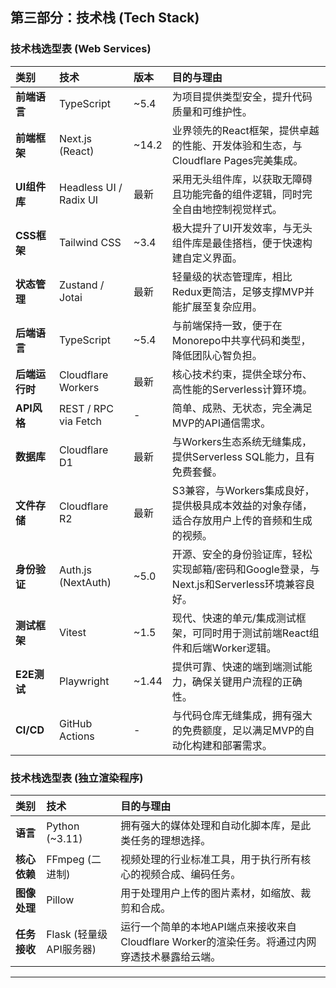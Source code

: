 ## **第三部分：技术栈 (Tech Stack)**

### **技术栈选型表 (Web Services)**

| 类别        | 技术                     | 版本     | 目的与理由                                                     |
|:--------- |:---------------------- |:------ |:--------------------------------------------------------- |
| **前端语言**  | TypeScript             | ~5.4  | 为项目提供类型安全，提升代码质量和可维护性。                                    |
| **前端框架**  | Next.js (React)        | ~14.2 | 业界领先的React框架，提供卓越的性能、开发体验和生态，与Cloudflare Pages完美集成。       |
| **UI组件库** | Headless UI / Radix UI | 最新     | 采用无头组件库，以获取无障碍且功能完备的组件逻辑，同时完全自由地控制视觉样式。                   |
| **CSS框架** | Tailwind CSS           | ~3.4  | 极大提升了UI开发效率，与无头组件库是最佳搭档，便于快速构建自定义界面。                      |
| **状态管理**  | Zustand / Jotai        | 最新     | 轻量级的状态管理库，相比Redux更简洁，足够支撑MVP并能扩展至复杂应用。                    |
| **后端语言**  | TypeScript             | ~5.4  | 与前端保持一致，便于在Monorepo中共享代码和类型，降低团队心智负担。                     |
| **后端运行时** | Cloudflare Workers     | 最新     | 核心技术约束，提供全球分布、高性能的Serverless计算环境。                         |
| **API风格** | REST / RPC via Fetch   | -      | 简单、成熟、无状态，完全满足MVP的API通信需求。                                |
| **数据库**   | Cloudflare D1          | 最新     | 与Workers生态系统无缝集成，提供Serverless SQL能力，且有免费套餐。               |
| **文件存储**  | Cloudflare R2          | 最新     | S3兼容，与Workers集成良好，提供极具成本效益的对象存储，适合存放用户上传的音频和生成的视频。        |
| **身份验证**  | Auth.js (NextAuth)     | ~5.0  | 开源、安全的身份验证库，轻松实现邮箱/密码和Google登录，与Next.js和Serverless环境兼容良好。 |
| **测试框架**  | Vitest                 | ~1.5  | 现代、快速的单元/集成测试框架，可同时用于测试前端React组件和后端Worker逻辑。              |
| **E2E测试** | Playwright             | ~1.44 | 提供可靠、快速的端到端测试能力，确保关键用户流程的正确性。                             |
| **CI/CD** | GitHub Actions         | -      | 与代码仓库无缝集成，拥有强大的免费额度，足以满足MVP的自动化构建和部署需求。                   |

### **技术栈选型表 (独立渲染程序)**

| 类别       | 技术                | 目的与理由                                                     |
|:-------- |:----------------- |:--------------------------------------------------------- |
| **语言**   | Python (~3.11)   | 拥有强大的媒体处理和自动化脚本库，是此类任务的理想选择。                              |
| **核心依赖** | FFmpeg (二进制)      | 视频处理的行业标准工具，用于执行所有核心的视频合成、编码任务。                           |
| **图像处理** | Pillow            | 用于处理用户上传的图片素材，如缩放、裁剪和合成。                                  |
| **任务接收** | Flask (轻量级API服务器) | 运行一个简单的本地API端点来接收来自Cloudflare Worker的渲染任务。将通过内网穿透技术暴露给云端。 |

***
